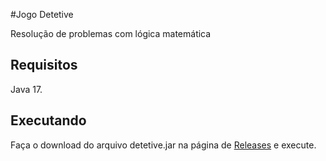 #Jogo Detetive

Resolução de problemas com lógica matemática

## Requisitos

Java 17.

## Executando

Faça o download do arquivo detetive.jar na página de [Releases](https://github.com/BrunaGlislere/JogoDetetive/releases/tag/publish) e execute.